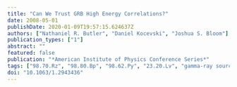 ```yaml
---
title: "Can We Trust GRB High Energy Correlations?"
date: 2008-05-01
publishDate: 2020-01-09T19:57:15.624637Z
authors: ["Nathaniel R. Butler", "Daniel Kocevski", "Joshua S. Bloom"]
publication_types: ["1"]
abstract: ""
featured: false
publication: "*American Institute of Physics Conference Series*"
tags: ["98.70.Rz", "98.80.Bp", "98.62.Py", "23.20.Lv", "gamma-ray sources", "gamma-ray bursts", "Origin and formation of the Universe", "Distances redshifts radial velocities", "spatial distribution of galaxies", "gamma transitions and level energies"]
doi: "10.1063/1.2943436"
---
```


